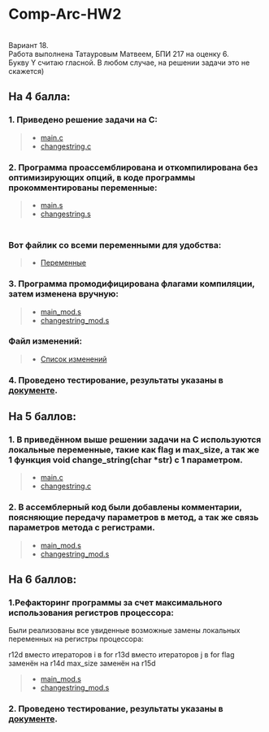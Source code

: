 # Comp-Arc-HW2

<br> Вариант 18.
<br> Работа выполнена Татауровым Матвеем, БПИ 217 на оценку 6.
<br> Букву Y считаю гласной. В любом случае, на решении задачи это не скажется)

## На 4 балла:
 ### 1. Приведено решение задачи на С:
   > * [main.c](https://github.com/KcasTischaWattt/Comp-Arc-HW2/blob/main/c_files/main.c)
   > * [changestring.c](https://github.com/KcasTischaWattt/Comp-Arc-HW2/blob/main/c_files/changesring.c)
   
### 2. Программа проассемблирована и откомпилирована без оптимизирующих опций, в коде программы прокомментированы переменные:
   > * [main.s](https://github.com/KcasTischaWattt/Comp-Arc-HW2/blob/main/Assembly/main.s)
   > * [changestring.s](https://github.com/KcasTischaWattt/Comp-Arc-HW2/blob/main/Assembly/changestring.s)
    
   ### <br> Вот файлик со всеми переменными для удобства:
   > * [Переменные](https://github.com/KcasTischaWattt/Comp-Arc-HW2/blob/main/Other_files/Variables.md)
   
### 3. Программа промодифицирована флагами компиляции, затем изменена вручную:
   > * [main_mod.s](https://github.com/KcasTischaWattt/Comp-Arc-HW1/blob/main/asm-files/mod/main_mod.s)
   > * [changestring_mod.s](https://github.com/KcasTischaWattt/Comp-Arc-HW1/blob/main/asm-files/mod/input_array_mod.s)
   ### Файл изменений:
   > * [Список изменений](https://github.com/KcasTischaWattt/Comp-Arc-HW1/blob/main/md-files/changes1.md)
 
 ### 4. Проведено тестирование, результаты указаны в [документе](https://github.com/KcasTischaWattt/Comp-Arc-HW2/blob/main/Other_files/Tests.md).
## На 5 баллов:
 ### 1. В приведённом выше решении задачи на C используются локальные переменные, такие как flag и max_size, а так же 1 функция void change_string(char *str) с 1 параметром.
   > * [main.c](https://github.com/KcasTischaWattt/Comp-Arc-HW2/blob/main/c_files/main.c)
   > * [changestring.c](https://github.com/KcasTischaWattt/Comp-Arc-HW2/blob/main/c_files/changesring.c)
 ### 2. В ассемблерный код были добавлены комментарии, поясняющие передачу параметров в метод, а так же связь параметров метода с регистрами.
   > * [main_mod.s](https://github.com/KcasTischaWattt/Comp-Arc-HW1/blob/main/asm-files/mod/main_mod.s)
   > * [changestring_mod.s](https://github.com/KcasTischaWattt/Comp-Arc-HW1/blob/main/asm-files/mod/input_array_mod.s)
## На 6 баллов:
### 1.Рефакторинг программы за счет максимального использования регистров процессора:
Были реализованы все увиденные возможные замены локальных переменных на регистры процессора:

r12d вместо итераторов i в for
r13d вместо итераторов j в for
flag заменён на r14d
max_size заменён на r15d

   > * [main_mod.s](https://github.com/KcasTischaWattt/Comp-Arc-HW1/blob/main/asm-files/mod/main_mod.s)
   > * [changestring_mod.s](https://github.com/KcasTischaWattt/Comp-Arc-HW1/blob/main/asm-files/mod/input_array_mod.s)
### 2. Проведено тестирование, результаты указаны в [документе](https://github.com/KcasTischaWattt/Comp-Arc-HW2/blob/main/Other_files/Tests.md).


